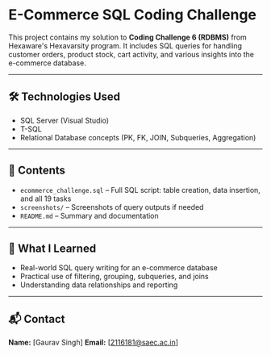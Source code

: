 # E-Commerce SQL Coding Challenge

This project contains my solution to **Coding Challenge 6 (RDBMS)** from Hexaware's Hexavarsity program. It includes SQL queries for handling customer orders, product stock, cart activity, and various insights into the e-commerce database.

---

## 🛠 Technologies Used

- SQL Server (Visual Studio)
- T-SQL
- Relational Database concepts (PK, FK, JOIN, Subqueries, Aggregation)

---

## 📂 Contents

- `ecommerce_challenge.sql` – Full SQL script: table creation, data insertion, and all 19 tasks
- `screenshots/` – Screenshots of query outputs if needed
- `README.md` – Summary and documentation


---

## 🧠 What I Learned

- Real-world SQL query writing for an e-commerce database
- Practical use of filtering, grouping, subqueries, and joins
- Understanding data relationships and reporting

---

## 📬 Contact

**Name:** [Gaurav Singh]
**Email:** [2116181@saec.ac.in]  

